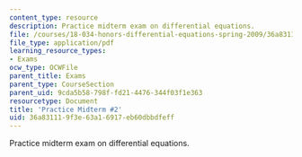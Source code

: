 ```yaml
---
content_type: resource
description: Practice midterm exam on differential equations.
file: /courses/18-034-honors-differential-equations-spring-2009/36a831119f3e63a16917eb60dbbdfeff_MIT18_034s09_rec11_pmidterm02.pdf
file_type: application/pdf
learning_resource_types:
- Exams
ocw_type: OCWFile
parent_title: Exams
parent_type: CourseSection
parent_uid: 9cda5b58-798f-fd21-4476-344f03f1e363
resourcetype: Document
title: 'Practice Midterm #2'
uid: 36a83111-9f3e-63a1-6917-eb60dbbdfeff
---
```

Practice midterm exam on differential equations.

